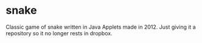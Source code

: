 # snake
Classic game of snake written in Java Applets made in 2012. Just giving it a repository so it no longer rests in dropbox.
